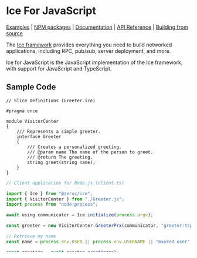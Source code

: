 # Ice For JavaScript

[Examples] | [NPM packages] | [Documentation] | [API Reference] | [Building from source]

The [Ice framework] provides everything you need to build networked applications,
including RPC, pub/sub, server deployment, and more.

Ice for JavaScript is the JavaScript implementation of the Ice framework, with support for JavaScript and TypeScript.

## Sample Code

```slice
// Slice definitions (Greeter.ice)

#pragma once

module VisitorCenter
{
    /// Represents a simple greeter.
    interface Greeter
    {
        /// Creates a personalized greeting.
        /// @param name The name of the person to greet.
        /// @return The greeting.
        string greet(string name);
    }
}
```

```typescript
// Client application for Node.js (client.ts)

import { Ice } from "@zeroc/ice";
import { VisitorCenter } from "./Greeter.js";
import process from "node:process";

await using communicator = Ice.initialize(process.argv);

const greeter = new VisitorCenter.GreeterPrx(communicator, "greeter:tcp -h hello.zeroc.com -p 4061");

// Retrieve my name
const name = process.env.USER || process.env.USERNAME || "masked user";

const greeting = await greeter.greet(name);

console.log(greeting);
```

## Development

The JavaScript code uses `console.assert` statements for debugging, labeled `DEV:`. You should configure your production
builds to remove such statements. Different module bundlers provide different options, for example:

- If using [esbuild], see [drop-labels option][esbuild-drop-labels].
- If using rollup, see the [@rollup/plugin-strip] plugin and the [drop-labels option][strip-drop-labels].
- If using WebPack the [TerserWebpackPlugin] plugin can be configured to drop `console.assert`; see `drop_console` in
[terser options].

[Examples]: https://github.com/zeroc-ice/ice-demos/tree/main/js
[NPM Packages]: ../NIGHTLY.md#ice-for-javascript
[Documentation]: https://docs.zeroc.com/ice/latest/javascript/
[API Reference]: https://code.zeroc.com/ice/main/api/javascript/index.html
[Building from source]: ./BUILDING.md
[Ice framework]: https://github.com/zeroc-ice/ice
[esbuild]: https://esbuild.github.io/
[esbuild-drop-labels]: https://esbuild.github.io/api/#drop-labels
[@rollup/plugin-strip]: https://github.com/rollup/plugins/tree/master/packages/strip
[strip-drop-labels]: https://github.com/rollup/plugins/tree/master/packages/strip#labels
[TerserWebpackPlugin]: https://webpack.js.org/plugins/terser-webpack-plugin/
[terser options]: https://terser.org/docs/options/
